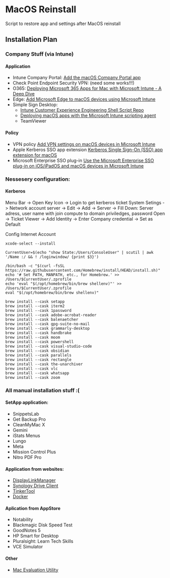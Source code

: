# MacOS Reinstall
Script to restore app and settings after MacOS reinstall

## Installation Plan
### Company Stuff (via Intune)
#### Application
  - Intune Company Portal: [Add the macOS Company Portal app](https://learn.microsoft.com/en-us/mem/intune/apps/apps-company-portal-macos)
  - Check Point Endpoint Security VPN: (need some works!!!)
  - O365: [Deploying Microsoft 365 Apps for Mac with Microsoft Intune - A Deep Dive](https://techcommunity.microsoft.com/t5/intune-customer-success/deploying-microsoft-365-apps-for-mac-with-microsoft-intune-a/ba-p/2243040)
  - Edge: [Add Microsoft Edge to macOS devices using Microsoft Intune](https://learn.microsoft.com/en-us/mem/intune/apps/apps-edge-macos)
  - Simple Sign Desktop:
    - [Intune Customer Experience Engineering Shell Script Repo](https://github.com/microsoft/shell-intune-samples)
    - [Deploying macOS apps with the Microsoft Intune scripting agent](https://techcommunity.microsoft.com/t5/intune-customer-success/deploying-macos-apps-with-the-microsoft-intune-scripting-agent/ba-p/2298072)
    - TeamViewer
#### Policy
  - VPN policy [Add VPN settings on macOS devices in Microsoft Intune](https://learn.microsoft.com/en-us/mem/intune/configuration/vpn-settings-macos)
  - Apple Kerberos SSO app extension [Kerberos Single Sign-On (SSO) app extension for macOS](https://hmaslowski.com/home/f/kerberos-single-sign-on-sso-app-extension-for-macos)
  - Microsoft Enterprise SSO plug-in [Use the Microsoft Enterprise SSO plug-in on iOS/iPadOS and macOS devices in Microsoft Intune](https://learn.microsoft.com/en-us/mem/intune/configuration/use-enterprise-sso-plug-in-ios-ipados-macos)




### Nessesery configuration:
#### Kerberos

Menu Bar -> Open Key Icon -> Login to get kerberos ticket
System Setings -> Network account server -> Edit -> Add -> Server -> Fill Down: Server adress, user name with join compute to domain priviledges, password
Open -> Ticket Viewer -> Add Identity -> Enter Company credential -> Set as Default

Config Internet Account

```shell
xcode-select --install
```
```shell
CurrentUser=$(echo "show State:/Users/ConsoleUser" | scutil | awk '/Name :/ && ! /loginwindow/ {print $3}')
```
```shell
/bin/bash -c "$(curl -fsSL https://raw.githubusercontent.com/Homebrew/install/HEAD/install.sh)"
echo '# Set PATH, MANPATH, etc., for Homebrew.' >> /Users/$CurrentUser/.zprofile
echo 'eval "$(/opt/homebrew/bin/brew shellenv)"' >> /Users/$CurrentUser/.zprofile
eval "$(/opt/homebrew/bin/brew shellenv)"
```
```shell
brew install --cask setapp
brew install --cask iterm2
brew install --cask 1password
brew install --cask adobe-acrobat-reader
brew install --cask balenaetcher
brew install --cask gpg-suite-no-mail
brew install --cask grammarly-desktop
brew install --cask handbrake
brew install --cask moom
brew install --cask powershell
brew install --cask visual-studio-code
brew install --cask obsidian
brew install --cask parallels
brew install --cask rectangle
brew install --cask the-unarchiver
brew install --cask vlc
brew install --cask whatsapp
brew install --cask zoom
```
### All manual installation stuff :(
#### SetApp application:
- SnippetsLab
- Get Backup Pro
- CleanMyMac X
- Gemini
- iStats Menus
- Lungo
- Meta
- Mission Control Plus
- Nitro PDF Pro
#### Application from websites:
- [DisplayLinkManager](https://www.synaptics.com/node/5026?filetype=exe)
- [Synology Drive Client](https://global.download.synology.com/download/Utility/SynologyDriveClient/3.2.1-13271/Mac/Installer/synology-drive-client-13271.dmg)
- [TinkerTool](https://www.bresink.eu/download3.php?PHPSESSID=d348386a3c952454dfad88d789d14a38)
- [Docker](https://desktop.docker.com/mac/main/arm64/Docker.dmg?utm_source=docker&utm_medium=webreferral&utm_campaign=dd-smartbutton&utm_location=module)
#### Aplication from AppStore
- Notability
- Blackmagic Disk Speed Test
- GoodNotes 5
- HP Smart for Desktop
- Pluralsight: Learn Tech Skills
- VCE Simulator
#### Other
- [Mac Evaluation Utility](https://appleseed.apple.com/sp/downloads/projects/1001315/downloads/1016716)


